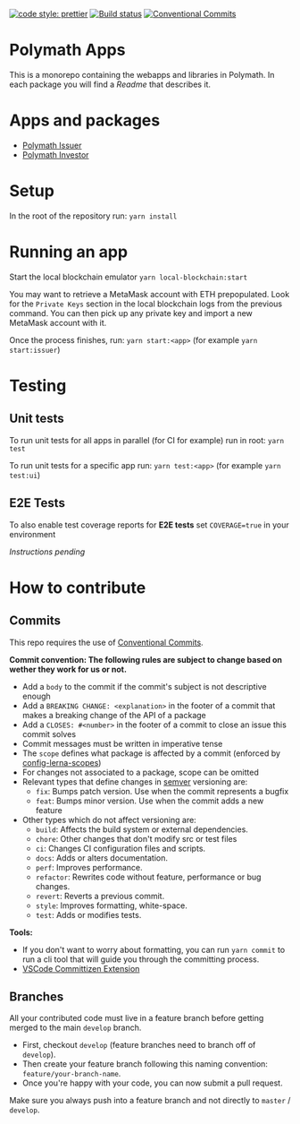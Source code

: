 [![code style: prettier](https://img.shields.io/badge/code_style-prettier-ff69b4.svg?style=flat-square)](https://github.com/prettier/prettier)
[![Build status](https://dev.azure.com/polymathnetwork/polymath-apps/_apis/build/status/Build)](https://dev.azure.com/polymathnetwork/polymath-apps/_build/latest?definitionId=2)
[![Conventional Commits](https://img.shields.io/badge/Conventional%20Commits-1.0.0-yellow.svg)](https://conventionalcommits.org)

# Polymath Apps

This is a monorepo containing the webapps and libraries in Polymath. In each package you will find a _Readme_ that describes it.

# Apps and packages

- [Polymath Issuer](https://github.com/PolymathNetwork/polymath-apps/blob/develop/packages/polymath-issuer/README.md)
- [Polymath Investor](https://github.com/PolymathNetwork/polymath-apps/blob/develop/packages/polymath-investor/README.md)

# Setup

In the root of the repository run:
`yarn install`

# Running an app

Start the local blockchain emulator
`yarn local-blockchain:start`

You may want to retrieve a MetaMask account with ETH prepopulated. Look for the `Private Keys` section in the local blockchain logs from the previous command. You can then pick up any private key and import a new MetaMask account with it.

Once the process finishes, run:
`yarn start:<app>` (for example `yarn start:issuer`)

# Testing

## Unit tests

To run unit tests for all apps in parallel (for CI for example) run in root:
`yarn test`

To run unit tests for a specific app run:
`yarn test:<app>` (for example `yarn test:ui`)

## E2E Tests

To also enable test coverage reports for **E2E tests** set `COVERAGE=true` in
your environment

_Instructions pending_

# How to contribute

## Commits

This repo requires the use of [Conventional Commits](https://www.conventionalcommits.org/en/v1.0.0-beta.2/).

**Commit convention: The following rules are subject to change based on wether they work for us or not.**

- Add a `body` to the commit if the commit's subject is not descriptive enough
- Add a `BREAKING CHANGE: <explanation>` in the footer of a commit that makes
  a breaking change of the API of a package
- Add a `CLOSES: #<number>` in the footer of a commit to close an issue
  this commit solves
- Commit messages must be written in imperative tense
- The `scope` defines what package is affected by a commit (enforced by [config-lerna-scopes](https://www.npmjs.com/package/@commitlint/config-lerna-scopes))
- For changes not associated to a package, scope can be omitted
- Relevant types that define changes in [semver]() versioning are:
  - `fix`: Bumps patch version. Use when the commit represents a bugfix
  - `feat`: Bumps minor version. Use when the commit adds a new feature
- Other types which do not affect versioning are:
  - `build`: Affects the build system or external dependencies.
  - `chore`: Other changes that don't modify src or test files
  - `ci`: Changes CI configuration files and scripts.
  - `docs`: Adds or alters documentation.
  - `perf`: Improves performance.
  - `refactor`: Rewrites code without feature, performance or bug changes.
  - `revert`: Reverts a previous commit.
  - `style`: Improves formatting, white-space.
  - `test`: Adds or modifies tests.

**Tools:**

- If you don't want to worry about formatting, you can run `yarn commit` to
  run a cli tool that will guide you through the committing process.
- [VSCode Committizen Extension](https://marketplace.visualstudio.com/items?itemName=KnisterPeter.vscode-commitizen)

## Branches

All your contributed code must live in a feature branch before getting merged to the main `develop` branch.

- First, checkout `develop` (feature branches need to branch off of `develop`).
- Then create your feature branch following this naming convention: `feature/your-branch-name`.
- Once you're happy with your code, you can now submit a pull request.

Make sure you always push into a feature branch and not directly to `master` / `develop`.
